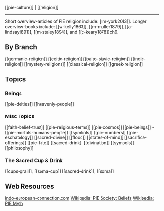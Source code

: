 [[pie-culture]] | [[religion]]

---

Short overview-articles of PIE religion include: [[m-york2013]]. Longer overview-books include: [[w-kelly1863]], [[m-muller1879]], [[a-lindsay1891]], [[m-staley1894]], and [[c-keary1878]]ch9.

## By Branch
[[germanic-religion]]
[[celtic-religion]]
[[balto-slavic-religion]]
[[indic-religion]]
[[mystery-religions]]
[[classical-religion]]
[[greek-religion]]

## Topics
### Beings
[[pie-deities]]
[[heavenly-people]]

### Misc Topics
[[faith-belief-trust]]
[[pie-religious-terms]]
[[pie-cosmos]]
[[pie-beings]]
	- [[pie-mortals-humans-people]]
[[symbols]]
[[pie-numbers]]
[[pie-eschatology]]
[[sacred-divine]]
[[flood]]
[[states-of-mind]]
[[sacrifice-offerings]]
[[pie-fate]]
[[sacred-drink]]
[[divination]]
[[symbols]]
[[philosophy]]

### The Sacred Cup & Drink
[[cups-grail]], [[soma-cup]]
[[sacred-drink]], [[soma]]



## Web Resources
[indo-european-connection.com](https://www.indo-european-connection.com/religion)
[Wikipedia: PIE Society: Beliefs](https://en.wikipedia.org/wiki/Proto-Indo-European-society#Beliefs)
[Wikipedia: PIE Myth](https://en.wikipedia.org/wiki/Proto-Indo-European-mythology)